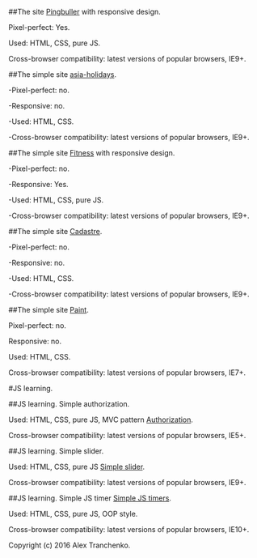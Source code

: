 ##The site [Pingbuller](https://sash-ua.github.io/pingbuller/index.html ) with responsive design.
 
Pixel-perfect: Yes.

Used: HTML, CSS, pure JS. 

Cross-browser compatibility: latest versions of popular browsers, IE9+.

##The simple site [asia-holidays](https://sash-ua.github.io/asia-holidays/index.html ).

-Pixel-perfect: no.

-Responsive: no.

-Used: HTML, CSS. 

-Cross-browser compatibility: latest versions of popular browsers, IE9+.

##The simple site [Fitness](https://sash-ua.github.io/fitness/index.html ) with responsive design. 

-Pixel-perfect: no.

-Responsive: Yes.

-Used: HTML, CSS, pure JS. 

-Cross-browser compatibility: latest versions of popular browsers, IE9+.

##The simple site [Cadastre](https://sash-ua.github.io/Cadastre/index.html ).

-Pixel-perfect: no.

-Responsive: no.

-Used: HTML, CSS. 

-Cross-browser compatibility: latest versions of popular browsers, IE9+.

##The simple site [Paint](https://sash-ua.github.io/Paint/index.html ).

Pixel-perfect: no.

Responsive: no.

Used: HTML, CSS. 

Cross-browser compatibility: latest versions of popular browsers, IE7+.


#JS learning.

##JS learning. Simple authorization.

Used: HTML, CSS, pure JS, MVC pattern [Authorization](https://sash-ua.github.io/authorization/index.html ). 

Cross-browser compatibility: latest versions of popular browsers, IE5+.

##JS learning. Simple slider.

Used: HTML, CSS, pure JS [Simple slider](https://sash-ua.github.io/slider/index.html ).

Cross-browser compatibility: latest versions of popular browsers, IE9+.

##JS learning. Simple JS timer [Simple JS timers](https://sash-ua.github.io/timers/index.html ).

Used: HTML, CSS, pure JS, OOP style. 

Cross-browser compatibility: latest versions of popular browsers, IE10+.


Copyright (c) 2016 Alex Tranchenko.
